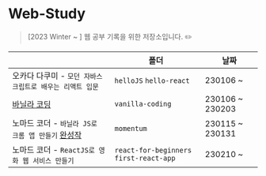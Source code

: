# Web-Study

> [2023 Winter ~ ] 웹 공부 기록을 위한 저장소입니다. ✏️

|                                                                                                   | 폴더                                    | 날짜            |
| ------------------------------------------------------------------------------------------------- | --------------------------------------- | --------------- |
| 오카다 다쿠미 - `모던 자바스크립트로 배우는 리액트 입문`                                          | `helloJS` `hello-react`                 | 230106 ~        |
| [바닐라 코딩](https://book.vanillacoding.co/starter-kit/)                                         | `vanilla-coding`                        | 230106 ~ 230203 |
| 노마드 코더 - `바닐라 JS로 크롬 앱 만들기` [완성작](https://5jisoo.github.io/momentum.github.io/) | `momentum`                              | 230115 ~ 230131 |
| 노마드 코더 - `ReactJS로 영화 웹 서비스 만들기`                                                   | `react-for-beginners` `first-react-app` | 230210 ~        |
